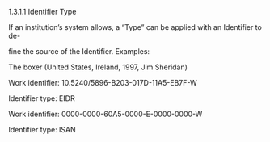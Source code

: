 1.3.1.1 Identifier Type

If an institution’s system allows, a “Type” can be applied with an Identifier to de-

fine the source of the Identifier. Examples:

The boxer (United States, Ireland, 1997, Jim Sheridan)

Work identifier: 10.5240/5896-B203-017D-11A5-EB7F-W

Identifier type: EIDR

Work identifier: 0000-0000-60A5-0000-E-0000-0000-W

Identifier type: ISAN
